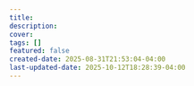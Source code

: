 ```yaml
---
title:
description:
cover:
tags: []
featured: false
created-date: 2025-08-31T21:53:04-04:00
last-updated-date: 2025-10-12T18:28:39-04:00
---
```

